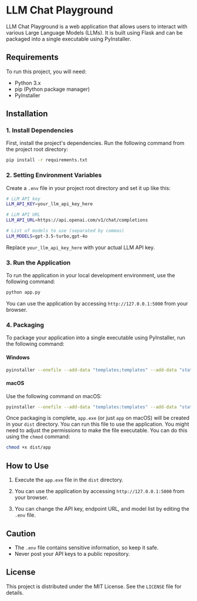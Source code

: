 # LLM Chat Playground

LLM Chat Playground is a web application that allows users to interact with various Large Language Models (LLMs). It is built using Flask and can be packaged into a single executable using PyInstaller.

## Requirements

To run this project, you will need:
- Python 3.x
- pip (Python package manager)
- PyInstaller

## Installation

### 1. Install Dependencies

First, install the project's dependencies. Run the following command from the project root directory:

```sh
pip install -r requirements.txt
```

### 2. Setting Environment Variables

Create a `.env` file in your project root directory and set it up like this:

```sh
# LLM API key
LLM_API_KEY=your_llm_api_key_here

# LLM API URL
LLM_API_URL=https://api.openai.com/v1/chat/completions

# List of models to use (separated by commas)
LLM_MODELS=gpt-3.5-turbo,gpt-4o
```

Replace `your_llm_api_key_here` with your actual LLM API key.

### 3. Run the Application

To run the application in your local development environment, use the following command:

```sh
python app.py
```

You can use the application by accessing `http://127.0.0.1:5000` from your browser.

### 4. Packaging

To package your application into a single executable using PyInstaller, run the following command:

#### Windows
```sh
pyinstaller --onefile --add-data "templates;templates" --add-data "static;static" app.py
```

#### macOS

Use the following command on macOS:

```sh
pyinstaller --onefile --add-data "templates:templates" --add-data "static:static" app.py
```

Once packaging is complete, `app.exe` (or just `app` on macOS) will be created in your `dist` directory. You can run this file to use the application. You might need to adjust the permissions to make the file executable. You can do this using the `chmod` command:

```sh
chmod +x dist/app
```

## How to Use

1. Execute the `app.exe` file in the `dist` directory.

2. You can use the application by accessing `http://127.0.0.1:5000` from your browser.

3. You can change the API key, endpoint URL, and model list by editing the `.env` file.

## Caution

- The `.env` file contains sensitive information, so keep it safe.
- Never post your API keys to a public repository.

## License

This project is distributed under the MIT License. See the `LICENSE` file for details.
